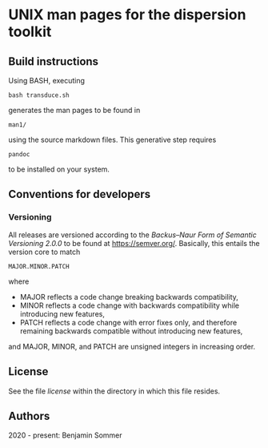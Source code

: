 
# UNIX man pages for the dispersion toolkit

## Build instructions

Using BASH, executing

````
bash transduce.sh
````

generates the man pages to be found in

````
man1/
````

using the source markdown files. This generative step requires 

````
pandoc
````

to be installed on your system.

## Conventions for developers

### Versioning

All releases are versioned according to the *Backus–Naur Form of Semantic Versioning 2.0.0* to be found at https://semver.org/. Basically, this entails the version core to match

````
MAJOR.MINOR.PATCH
````

where

* MAJOR reflects a code change breaking backwards compatibility,
* MINOR reflects a code change with backwards compatibility while introducing new features,
* PATCH reflects a code change with error fixes only, and therefore remaining backwards compatible without introducing new features,

and MAJOR, MINOR, and PATCH are unsigned integers in increasing order.

## License

See the file *license* within the directory in which this file resides.

## Authors

2020 - present: Benjamin Sommer